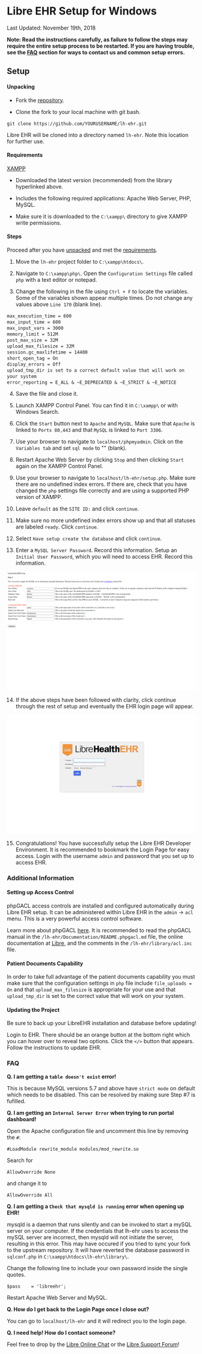 # Libre EHR Setup for Windows

Last Updated: November 19th, 2018

**Note: Read the instructions carefully, as failure to follow the steps may require the entire setup process to be restarted. If you are having trouble, see the [FAQ](#faq) section for ways to contact us and common setup errors.**

## Setup

#### Unpacking

- Fork the [repository](https://github.com/LibreIO/lh-ehr).

- Clone the fork to your local machine with git bash.

```
git clone https://github.com/YOURUSERNAME/lh-ehr.git
```

Libre EHR will be cloned into a directory named `lh-ehr`. Note this location for further use.

#### Requirements

[XAMPP](https://sourceforge.net/projects/xampp/files/)

- Downloaded the latest version (recommended) from the library hyperlinked above.

- Includes the following required applications: Apache Web Server, PHP, MySQL.

- Make sure it is downloaded to the `C:\xampp\` directory to give XAMPP write permissions.

#### Steps

Proceed after you have [unpacked](#unpacking) and met the [requirements](#requirements).

1. Move the `lh-ehr` project folder to `C:\xampp\htdocs\`.

2. Navigate to `C:\xampp\php\`. Open the `Configuration Settings` file called `php` with a text editor or notepad.

3. Change the following in the file using `Ctrl + F` to locate the variables. Some of the variables shown appear multiple times. Do not change any values above `Line 170` (blank line).

```
max_execution_time = 600
max_input_time = 600
max_input_vars = 3000
memory_limit = 512M
post_max_size = 32M
upload_max_filesize = 32M
session.gc_maxlifetime = 14400
short_open_tag = On
display_errors = Off
upload_tmp_dir is set to a correct default value that will work on your system
error_reporting = E_ALL & ~E_DEPRECATED & ~E_STRICT & ~E_NOTICE
```

4. Save the file and close it.

5. Launch XAMPP Control Panel. You can find it in `C:\xampp\` or with Windows Search.

6. Click the `Start` button next to `Apache` and `MySQL`. Make sure that `Apache` is linked to `Ports 80,443` and that `MySQL` is linked to `Port 3306`.

7. Use your browser to navigate to `localhost/phpmyadmin`. Click on the `Variables tab` and set `sql mode` to "" (blank).

8. Restart Apache Web Server by clicking `Stop` and then clicking `Start` again on the XAMPP Control Panel.

9. Use your browser to navigate to `localhost/lh-ehr/setup.php`. Make sure there are no undefined index errors. If there are, check that you have changed the `php` settings file correctly and are using a supported PHP version of XAMPP.

10. Leave `default` as the `SITE ID:` and click `continue`.

11. Make sure no more undefined index errors show up and that all statuses are labeled `ready`. Click `continue`.

12. Select `Have setup create the database` and click `continue`.

13. Enter a `MySQL Server Password`. Record this information. Setup an `Initial User Password`, which you will need to access EHR. Record this information.

![Create Credentials](./Documentation/1_Installing/images/windows_installation/Step_4.png)

14. If the above steps have been followed with clarity, click continue through the rest of setup and eventually the EHR login page will appear.

![Setup Complete](./Documentation/1_Installing/images/windows_installation/Step_10.png)

15. Congratulations! You have successfully setup the Libre EHR Developer Environment. It is recommended to bookmark the Login Page for easy access. Login with the username `admin` and password that you set up to access EHR.

### Additional Information

#### Setting up Access Control

phpGACL access controls are installed and configured automatically during Libre EHR setup. It can be administered within Libre EHR in the `admin` -> `acl` menu. This is a very powerful access control software.

Learn more about phpGACL [here](http://phpgacl.sourceforge.net/). It is recommended to read the phpGACL manual in the `/lh-ehr/Documentation/README.phpgacl.md` file, the online documentation at [Libre](http://LibreEHR.org/), and the comments in the `/lh-ehr/library/acl.inc` file.

#### Patient Documents Capability

In order to take full advantage of the patient documents capability you must make sure that the configuration settings in `php` file include `file_uploads = On` and that `upload_max_filesize` is appropriate for your use and that `upload_tmp_dir` is set to the correct value that will work on your system.

#### Updating the Project

Be sure to back up your LibreEHR installation and database before updating!

Login to EHR. There should be an orange button at the bottom right which you can hover over to reveal two options. Click the `</>` button that appears. Follow the instructions to update EHR.

### FAQ

**Q. I am getting a `table doesn't exist` error!**

This is because MySQL versions 5.7 and above have `strict mode` on default which needs to be disabled. This can be resolved by making sure Step #7 is fufilled.

**Q. I am getting an `Internal Server Error` when trying to run portal dashboard!**

Open the Apache configuration file and uncomment this line by removing the `#`:

```
#LoadModule rewrite_module modules/mod_rewrite.so
```

Search for

```
AllowOverride None
```

and change it to

```
AllowOverride All
```

**Q. I am getting a `Check that mysqld is running` error when opening up EHR!**

mysqld is a daemon that runs silently and can be invoked to start a mySQL server on your computer. If the credentials that lh-ehr uses to access the mySQL server are incorrect, then mysqld will not initiate the server, resulting in this error. This may have occured if you tried to sync your fork to the upstream repository. It will have reverted the database password in `sqlconf.php` in `C:\xampp\htdocs\lh-ehr\library\`. 

Change the following line to include your own password inside the single quotes.

```
$pass    = 'libreehr';
```

Restart Apache Web Server and MySQL.

**Q. How do I get back to the Login Page once I close out?**

You can go to `localhost/lh-ehr` and it will redirect you to the login page. 

**Q. I need help! How do I contact someone?**

Feel free to drop by the [Libre Online Chat](https://chat.Libre.io) or the [Libre Support Forum](https://forums.Libre.io/c/7-support)!